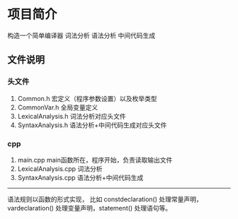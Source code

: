 # 项目简介
构造一个简单编译器
词法分析
语法分析
中间代码生成

## 文件说明
### 头文件
1. Common.h 宏定义（程序参数设置）以及枚举类型
2. CommonVar.h 全局变量定义
3. LexicalAnalysis.h  词法分析对应头文件 
4. SyntaxAnalysis.h 语法分析+中间代码生成对应头文件

### cpp
1. main.cpp main函数所在，程序开始，负责读取输出文件
2. LexicalAnalysis.cpp  词法分析
3. SyntaxAnalysis.cpp 语法分析+中间代码生成
---
语法规则以函数的形式实现，
比如 constdeclaration() 处理常量声明，vardeclaration() 处理变量声明，statement() 处理语句等。




   

   